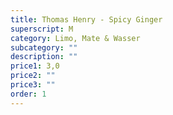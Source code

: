 ```yaml
---
title: Thomas Henry - Spicy Ginger
superscript: M
category: Limo, Mate & Wasser
subcategory: ""
description: ""
price1: 3,0
price2: ""
price3: ""
order: 1
---
```

